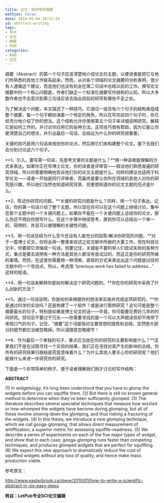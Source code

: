 ```yaml
---
title: 论文：如何写好摘要
mathjax: false
date: 2018-05-04 20:51:54
id: abstract-writing
tags:
- 写作
- 论文
- 摘要
- 科研
categories:
- 科研
- 论文
---
```


摘要（Abstract）的第一个句子应该清楚地介绍论文的主题，以便读者能把它与他们所熟悉的其他工作联系起来。然而，从对各个领域的论文摘要的分析表明，很少有人遵循这个建议，而且他们也没有机会在第二句话中总结以前的工作。撰写论文摘要中的一个核心问题是，作者们缺乏一个标准化摘要写作结构的认知，所以大多数作者也不会意识到第三句话应该去指出目前的研究有哪些不足之处。

<!---more--->

为了解决这个问题，本文描述了一种技巧，它通过一组含有六个句子的结构来组成整个摘要，每一个句子都扮演着一个特定的角色，所以在写完前四个句子时，你已经充分地介绍了你的想法。这个结构允许你使用第五个句子来详细说明研究，解释它是如何工作的，并讨论你应用它的各种方法。这项技巧很有帮助，因为它能让你更清楚自己的想法，并引出最后一句话，总结出为什么你的研究很重要。

关键的技巧是用六句话来规划你的论点，然后用它们来构建整个论文。接下去我们会分别讨论这六个句子。

**1、引入。要写第一句话，先思考文章的主题是什么？**用一种读者能理解的方式来表达。如果你正在写博士论文，你的读者是评审官——假设他们熟悉普遍的研究领域，所以你需要明确地告诉他们你的论文主题是什么。同样的建议也适用于科学论文——读者一开始是同行评审者，而最终是要让你所在领域的其他人对你的研究感兴趣，所以他们当然也知道研究背景，但更想知道你的论文主题的亮点是什么。

**2、陈述你研究的问题。**关键的研究问题是什么？同样，用一个句子表达。记住，你的第一句话介绍了整个主题，所以现在你可以在这个问题上继续讨论，集中在那个主题中的一个关键问题上。如果你不能在一个关键问题上总结你的论文，那么你还不明白你想写什么。在这个步骤中继续思考，直到你可以总结出一个单一的、简明的、并且可以被理解的关键性问题。

**3、用一句话总结为什么至今还没有人能充分的回答/解决你研究的问题。**对于一篇博士论文，你将会用一整章来综述之前文献中所做的大量工作。但在科技论文中，你要把它浓缩成一句话。但要记住，关键是不要列举人们尝试失败的各种方式，重点是要去说明有一种方法是其他人都没有尝试过的，而这正是你的研究所做的事情。然而，在这里你需要用一种清晰、直观的方式来表达出这个问题是过往的文献中的一个空白点。所以，考虑用 “previous work has failed to address…” 这样的短语。

**4、用一句话来解释你是如何解决这个研究问题的。**你在你的研究中采用了什么创新的方法？

**5、通过一句话说明，你是如何来根据你的想法来实施并完成这项研究的。**你是通过科学的实验吗？还是构建了一个软件？或是进行案例研究？这句可能是整个摘要最长的句子，特别是如果是博士论文的话——毕竟，你可能要花费好几年的时间研究。但切忌不要过于冗长——你需要寻找的是一个可以大声朗读但却不用停下来喘口气的句子。记住，“摘要”这个词是指对主要思想的提炼和总结，显然绝大部分的细节都应当被忽略掉。所以请随意忽略细节！

**6、作为最后一个单独的句子，重点应当放在你的研究的主要影响是什么？**这里我们不是在试图寻找一个实验的结果，我们正在寻找对其产生的影响的总结。你所有的研究结果归根结底究竟意味着什么？为什么其他人要关心你的研究呢？他们能做什么来进一步研究你的研究。

下面是一个非常简单的例子，便于读者理解我们刚才讨论的写作结构：

**ABSTRACT**

(1) In widgetology, it’s long been understood that you have to glomp the widgets before you can squiffle them. (2) But there is still no known general method to determine when they’ve been sufficiently glomped. (3) The literature describes several specialist techniques that measure how wizzled or how whomped the widgets have become during glomping, but all of these involve slowing down the glomping, and thus risking a fracturing of the widgets. (4) In this thesis, we introduce a new glomping technique, which we call googa-glomping, that allows direct measurement of whifflization, a superior metric for assessing squiffle-readiness. (5) We describe a series of experiments on each of the five major types of widget, and show that in each case, googa-glomping runs faster than competing techniques, and produces glomped widgets that are perfect for squiffling. (6) We expect this new approach to dramatically reduce the cost of squiffled widgets without any loss of quality, and hence make mass production viable.

参考原文：

<http://www.easterbrook.ca/steve/2010/01/how-to-write-a-scientific-abstract-in-six-easy-steps>

**转自：LetPub专业SCI论文编辑**